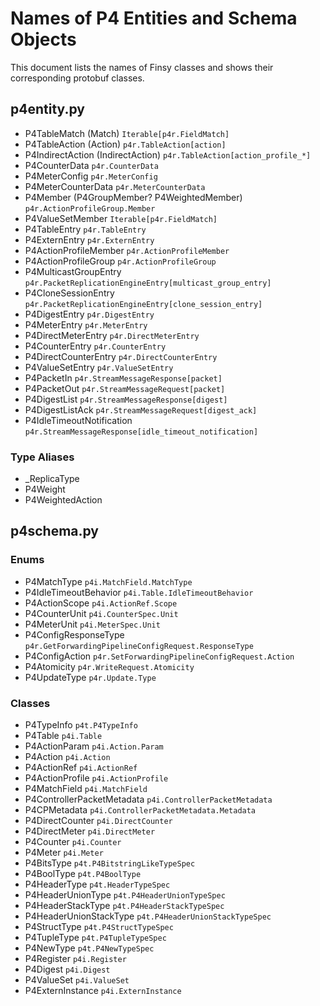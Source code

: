 # Names of P4 Entities and Schema Objects

This document lists the names of Finsy classes and shows their corresponding
protobuf classes.

## p4entity.py

- P4TableMatch (Match)  `Iterable[p4r.FieldMatch]`
- P4TableAction (Action)  `p4r.TableAction[action]`
- P4IndirectAction (IndirectAction)  `p4r.TableAction[action_profile_*]`
- P4CounterData  `p4r.CounterData`
- P4MeterConfig  `p4r.MeterConfig`
- P4MeterCounterData  `p4r.MeterCounterData`
- P4Member (P4GroupMember? P4WeightedMember) `p4r.ActionProfileGroup.Member`
- P4ValueSetMember  `Iterable[p4r.FieldMatch]`
- P4TableEntry  `p4r.TableEntry`
- P4ExternEntry  `p4r.ExternEntry`
- P4ActionProfileMember  `p4r.ActionProfileMember`
- P4ActionProfileGroup  `p4r.ActionProfileGroup`
- P4MulticastGroupEntry  `p4r.PacketReplicationEngineEntry[multicast_group_entry]`
- P4CloneSessionEntry  `p4r.PacketReplicationEngineEntry[clone_session_entry]`
- P4DigestEntry  `p4r.DigestEntry`
- P4MeterEntry  `p4r.MeterEntry`
- P4DirectMeterEntry  `p4r.DirectMeterEntry`
- P4CounterEntry  `p4r.CounterEntry`
- P4DirectCounterEntry  `p4r.DirectCounterEntry`
- P4ValueSetEntry  `p4r.ValueSetEntry`
- P4PacketIn  `p4r.StreamMessageResponse[packet]`
- P4PacketOut  `p4r.StreamMessageRequest[packet]`
- P4DigestList  `p4r.StreamMessageResponse[digest]`
- P4DigestListAck  `p4r.StreamMessageRequest[digest_ack]`
- P4IdleTimeoutNotification  `p4r.StreamMessageResponse[idle_timeout_notification]`

### Type Aliases

- _ReplicaType
- P4Weight
- P4WeightedAction

## p4schema.py

### Enums

- P4MatchType  `p4i.MatchField.MatchType`
- P4IdleTimeoutBehavior  `p4i.Table.IdleTimeoutBehavior`
- P4ActionScope  `p4i.ActionRef.Scope`
- P4CounterUnit  `p4i.CounterSpec.Unit`
- P4MeterUnit  `p4i.MeterSpec.Unit`
- P4ConfigResponseType `p4r.GetForwardingPipelineConfigRequest.ResponseType`
- P4ConfigAction `p4r.SetForwardingPipelineConfigRequest.Action`
- P4Atomicity  `p4r.WriteRequest.Atomicity`
- P4UpdateType  `p4r.Update.Type`

### Classes

- P4TypeInfo  `p4t.P4TypeInfo`
- P4Table  `p4i.Table`
- P4ActionParam  `p4i.Action.Param`
- P4Action  `p4i.Action`
- P4ActionRef  `p4i.ActionRef`
- P4ActionProfile  `p4i.ActionProfile`
- P4MatchField  `p4i.MatchField`
- P4ControllerPacketMetadata  `p4i.ControllerPacketMetadata`
- P4CPMetadata  `p4i.ControllerPacketMetadata.Metadata`
- P4DirectCounter  `p4i.DirectCounter`
- P4DirectMeter  `p4i.DirectMeter`
- P4Counter  `p4i.Counter`
- P4Meter  `p4i.Meter`
- P4BitsType  `p4t.P4BitstringLikeTypeSpec`
- P4BoolType  `p4t.P4BoolType`
- P4HeaderType  `p4t.HeaderTypeSpec`
- P4HeaderUnionType  `p4t.P4HeaderUnionTypeSpec`
- P4HeaderStackType  `p4t.P4HeaderStackTypeSpec`
- P4HeaderUnionStackType  `p4t.P4HeaderUnionStackTypeSpec`
- P4StructType  `p4t.P4StructTypeSpec`
- P4TupleType  `p4t.P4TupleTypeSpec`
- P4NewType  `p4t.P4NewTypeSpec`
- P4Register  `p4i.Register`
- P4Digest  `p4i.Digest`
- P4ValueSet  `p4i.ValueSet`
- P4ExternInstance  `p4i.ExternInstance`


